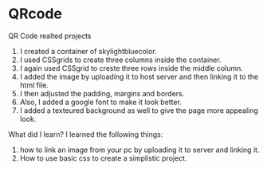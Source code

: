# QRcode
QR Code realted projects
1. I created a container of skylightbluecolor.
2. I used CSSgrids to create three columns inside the container.
3. I again used CSSgrid to creste three rows inside the middle column.
4. I added the image by uploading it to host server and then linking it to the html file.
5. I then adjusted the padding, margins and borders.
6. Also, I added a google font to make it look better.
7. I added a texteured background as well to give the page more appealing look.



What did I learn?
I learned the following things:
1. how to link an image from your pc by uploading it to server and linking it.
2. How to use basic css to create a simplistic project.

